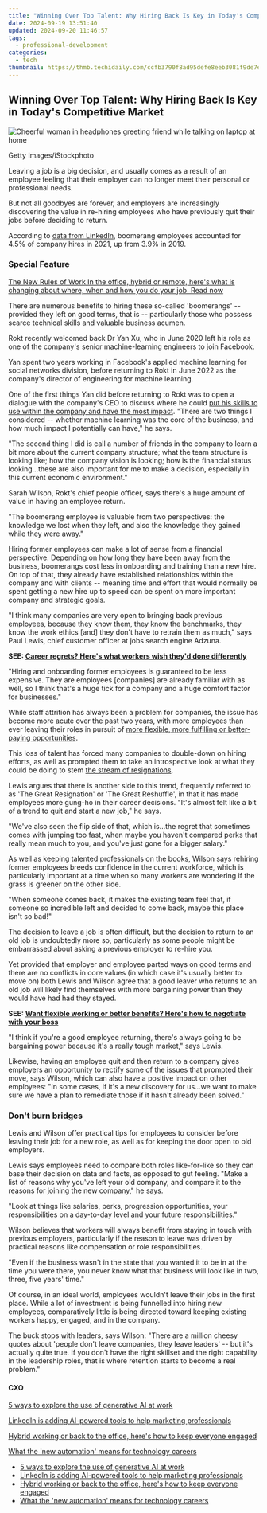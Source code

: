 ```yaml
---
title: "Winning Over Top Talent: Why Hiring Back Is Key in Today's Competitive Market"
date: 2024-09-19 13:51:40
updated: 2024-09-20 11:46:57
tags:
  - professional-development
categories:
  - tech
thumbnail: https://thmb.techidaily.com/ccfb3790f8ad95defe8eeb3081f9de7ed56611e53637f14f1068ca279d4f09ec.jpg
---
```


## Winning Over Top Talent: Why Hiring Back Is Key in Today's Competitive Market

![Cheerful woman in headphones greeting friend while talking on laptop at home](https://www.zdnet.com/a/img/resize/e88a5a631cc15966c7871fd851418a2fb54d7b63/2020/06/22/c1e06924-4663-43d7-b0ad-1732c22ba2f3/istock-12162723011.jpg?auto=webp&width=1280)

Getty Images/iStockphoto

Leaving a job is a big decision, and usually comes as a result of an employee feeling that their employer can no longer meet their personal or professional needs.

But not all goodbyes are forever, and employers are increasingly discovering the value in re-hiring employees who have previously quit their jobs before deciding to return.

According to [data from LinkedIn](https://www.linkedin.com/news/story/hello-its-your-old-boss-calling-5205836/), boomerang employees accounted for 4.5% of company hires in 2021, up from 3.9% in 2019.

### Special Feature

[The New Rules of Work In the office, hybrid or remote, here's what is changing about where, when and how you do your job.  Read now](https://www.zdnet.com/topic/the-new-rules-of-work/)

There are numerous benefits to hiring these so-called 'boomerangs' -- provided they left on good terms, that is -- particularly those who possess scarce technical skills and valuable business acumen.

Rokt recently welcomed back Dr Yan Xu, who in June 2020 left his role as one of the company's senior machine-learning engineers to join Facebook. 

Yan spent two years working in Facebook's applied machine learning for social networks division, before returning to Rokt in June 2022 as the company's director of engineering for machine learning.

One of the first things Yan did before returning to Rokt was to open a dialogue with the company's CEO to discuss where he could [put his skills to use within the company and have the most impact](https://www.zdnet.com/education/professional-development/upgrade-your-job/). "There are two things I considered -- whether machine learning was the core of the business, and how much impact I potentially can have," he says.

"The second thing I did is call a number of friends in the company to learn a bit more about the current company structure; what the team structure is looking like; how the company vision is looking; how is the financial status looking…these are also important for me to make a decision, especially in this current economic environment."

Sarah Wilson, Rokt's chief people officer, says there's a huge amount of value in having an employee return.

"The boomerang employee is valuable from two perspectives: the knowledge we lost when they left, and also the knowledge they gained while they were away."

Hiring former employees can make a lot of sense from a financial perspective. Depending on how long they have been away from the business, boomerangs cost less in onboarding and training than a new hire. On top of that, they already have established relationships within the company and with clients -- meaning time and effort that would normally be spent getting a new hire up to speed can be spent on more important company and strategic goals.

"I think many companies are very open to bringing back previous employees, because they know them, they know the benchmarks, they know the work ethics \[and\] they don't have to retrain them as much," says Paul Lewis, chief customer officer at jobs search engine Adzuna.

**SEE: [Career regrets? Here's what workers wish they'd done differently](https://www.zdnet.com/education/professional-development/career-regrets-heres-what-workers-wish-theyd-done-differently/)**

"Hiring and onboarding former employees is guaranteed to be less expensive. They are employees \[companies\] are already familiar with as well, so I think that's a huge tick for a company and a huge comfort factor for businesses."

While staff attrition has always been a problem for companies, the issue has become more acute over the past two years, with more employees than ever leaving their roles in pursuit of [more flexible, more fulfilling or better-paying opportunities](https://www.zdnet.com/article/remote-workers-want-new-benefits-this-is-how-employers-are-responding/).

This loss of talent has forced many companies to double-down on hiring efforts, as well as prompted them to take an introspective look at what they could be doing to stem [the stream of resignations](https://www.zdnet.com/article/workers-plan-to-quit-their-jobs-this-year-employers-need-to-deliver-change-and-fast/).

Lewis argues that there is another side to this trend, frequently referred to as 'The Great Resignation' or 'The Great Reshuffle', in that it has made employees more gung-ho in their career decisions. "It's almost felt like a bit of a trend to quit and start a new job," he says.

"We've also seen the flip side of that, which is...the regret that sometimes comes with jumping too fast, when maybe you haven't compared perks that really mean much to you, and you've just gone for a bigger salary."

As well as keeping talented professionals on the books, Wilson says rehiring former employees breeds confidence in the current workforce, which is particularly important at a time when so many workers are wondering if the grass is greener on the other side.

"When someone comes back, it makes the existing team feel that, if someone so incredible left and decided to come back, maybe this place isn't so bad!"

The decision to leave a job is often difficult, but the decision to return to an old job is undoubtedly more so, particularly as some people might be embarrassed about asking a previous employer to re-hire you.

Yet provided that employer and employee parted ways on good terms and there are no conflicts in core values (in which case it's usually better to move on) both Lewis and Wilson agree that a good leaver who returns to an old job will likely find themselves with more bargaining power than they would have had had they stayed.

**SEE: [Want flexible working or better benefits? Here's how to negotiate with your boss](https://www.zdnet.com/education/professional-development/want-flexible-working-or-better-benefits-heres-how-to-negotiate-with-your-boss/)**

"I think if you're a good employee returning, there's always going to be bargaining power because it's a really tough market," says Lewis. 

Likewise, having an employee quit and then return to a company gives employers an opportunity to rectify some of the issues that prompted their move, says Wilson, which can also have a positive impact on other employees: "In some cases, if it's a new discovery for us…we want to make sure we have a plan to remediate those if it hasn't already been solved." 

### Don't burn bridges 

Lewis and Wilson offer practical tips for employees to consider before leaving their job for a new role, as well as for keeping the door open to old employers.

Lewis says employees need to compare both roles like-for-like so they can base their decision on data and facts, as opposed to gut feeling. "Make a list of reasons why you've left your old company, and compare it to the reasons for joining the new company," he says.

"Look at things like salaries, perks, progression opportunities, your responsibilities on a day-to-day level and your future responsibilities."

Wilson believes that workers will always benefit from staying in touch with previous employers, particularly if the reason to leave was driven by practical reasons like compensation or role responsibilities. 

"Even if the business wasn't in the state that you wanted it to be in at the time you were there, you never know what that business will look like in two, three, five years' time."

Of course, in an ideal world, employees wouldn't leave their jobs in the first place. While a lot of investment is being funnelled into hiring new employees, comparatively little is being directed toward keeping existing workers happy, engaged, and in the company.

The buck stops with leaders, says Wilson: "There are a million cheesy quotes about 'people don't leave companies, they leave leaders' -- but it's actually quite true. If you don't have the right skillset and the right capability in the leadership roles, that is where retention starts to become a real problem."

#### CXO

[5 ways to explore the use of generative AI at work](https://www.zdnet.com/article/6-ways-business-leaders-are-exploring-generative-ai-at-work/ "5 ways to explore the use of generative AI at work")

[LinkedIn is adding AI-powered tools to help marketing professionals](https://www.zdnet.com/article/linkedin-is-adding-ai-powered-tools-to-help-marketing-professionals/ "LinkedIn is adding AI-powered tools to help marketing professionals")

[Hybrid working or back to the office, here's how to keep everyone engaged](https://www.zdnet.com/article/hybrid-working-or-back-to-the-office-heres-how-to-keep-everyone-engaged/ "Hybrid working or back to the office, here's how to keep everyone engaged")

[What the 'new automation' means for technology careers](https://www.zdnet.com/article/what-the-new-automation-means-for-technology-careers/ "What the 'new automation' means for technology careers")

* [5 ways to explore the use of generative AI at work](https://www.zdnet.com/article/6-ways-business-leaders-are-exploring-generative-ai-at-work/ "5 ways to explore the use of generative AI at work")
* [LinkedIn is adding AI-powered tools to help marketing professionals](https://www.zdnet.com/article/linkedin-is-adding-ai-powered-tools-to-help-marketing-professionals/ "LinkedIn is adding AI-powered tools to help marketing professionals")
* [Hybrid working or back to the office, here's how to keep everyone engaged](https://www.zdnet.com/article/hybrid-working-or-back-to-the-office-heres-how-to-keep-everyone-engaged/ "Hybrid working or back to the office, here's how to keep everyone engaged")
* [What the 'new automation' means for technology careers](https://www.zdnet.com/article/what-the-new-automation-means-for-technology-careers/ "What the 'new automation' means for technology careers")

<ins class="adsbygoogle"
     style="display:block"
     data-ad-format="autorelaxed"
     data-ad-client="ca-pub-7571918770474297"
     data-ad-slot="1223367746"></ins>



<ins class="adsbygoogle"
     style="display:block"
     data-ad-client="ca-pub-7571918770474297"
     data-ad-slot="8358498916"
     data-ad-format="auto"
     data-full-width-responsive="true"></ins>

